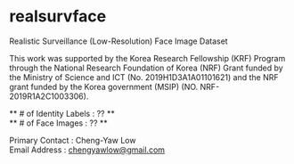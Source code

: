 # realsurvface
Realistic Surveillance (Low-Resolution) Face Image Dataset 

This work was supported by the Korea Research Fellowship (KRF) Program through the National Research Foundation of Korea (NRF) Grant funded by the
Ministry of Science and ICT (No. 2019H1D3A1A01101621) and the NRF grant funded by the Korea government (MSIP) (NO. NRF-2019R1A2C1003306). 
  
** # of Identity Labels : ?? **  
** # of Face Images     : ?? **  

Primary Contact : Cheng-Yaw Low  
Email Address : chengyawlow@gmail.com  
